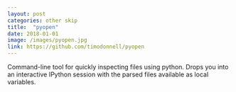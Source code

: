 ```yaml
---
layout: post
categories: other skip
title:  "pyopen"
date: 2018-01-01
image: /images/pyopen.jpg
link: https://github.com/timodonnell/pyopen
---
```

Command-line tool for quickly inspecting files using python.
Drops you into an interactive IPython session with the parsed files available
as local variables.

